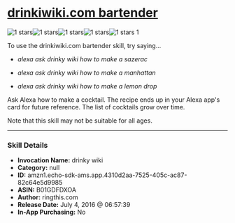 # [drinkiwiki.com bartender](http://alexa.amazon.com/#skills/amzn1.echo-sdk-ams.app.4310d2aa-7525-405c-ac87-82c64e5d9985)
![1 stars](../../images/ic_star_black_18dp_1x.png)![1 stars](../../images/ic_star_border_black_18dp_1x.png)![1 stars](../../images/ic_star_border_black_18dp_1x.png)![1 stars](../../images/ic_star_border_black_18dp_1x.png)![1 stars](../../images/ic_star_border_black_18dp_1x.png) 1

To use the drinkiwiki.com bartender skill, try saying...

* *alexa ask drinky wiki how to make a sazerac*

* *alexa ask drinky wiki how to make a manhattan*

* *alexa ask drinky wiki how to make a lemon drop*

Ask Alexa how to make a cocktail.  The recipe ends up in your Alexa app's card for future reference.  The list of cocktails grow over time.

Note that this skill may not be suitable for all ages.

***

### Skill Details

* **Invocation Name:** drinky wiki
* **Category:** null
* **ID:** amzn1.echo-sdk-ams.app.4310d2aa-7525-405c-ac87-82c64e5d9985
* **ASIN:** B01GDFDXOA
* **Author:** ringthis.com
* **Release Date:** July 4, 2016 @ 06:57:39
* **In-App Purchasing:** No

